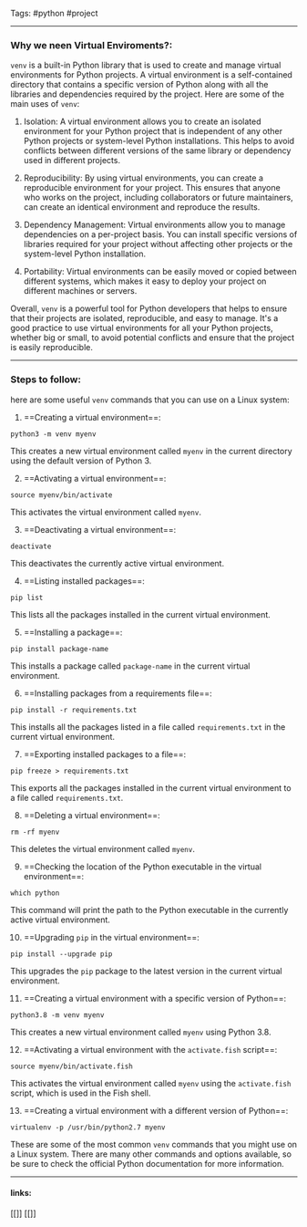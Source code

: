 
Tags: #python #project 

------------------------------------------
### Why we neen Virtual Enviroments?:

`venv` is a built-in Python library that is used to create and manage virtual environments for Python projects. A virtual environment is a self-contained directory that contains a specific version of Python along with all the libraries and dependencies required by the project. Here are some of the main uses of `venv`:

1.  Isolation: A virtual environment allows you to create an isolated environment for your Python project that is independent of any other Python projects or system-level Python installations. This helps to avoid conflicts between different versions of the same library or dependency used in different projects.
    
2.  Reproducibility: By using virtual environments, you can create a reproducible environment for your project. This ensures that anyone who works on the project, including collaborators or future maintainers, can create an identical environment and reproduce the results.
    
3.  Dependency Management: Virtual environments allow you to manage dependencies on a per-project basis. You can install specific versions of libraries required for your project without affecting other projects or the system-level Python installation.
    
4.  Portability: Virtual environments can be easily moved or copied between different systems, which makes it easy to deploy your project on different machines or servers.
    

Overall, `venv` is a powerful tool for Python developers that helps to ensure that their projects are isolated, reproducible, and easy to manage. It's a good practice to use virtual environments for all your Python projects, whether big or small, to avoid potential conflicts and ensure that the project is easily reproducible.

---

### Steps to follow:

here are some useful `venv` commands that you can use on a Linux system:

1.  ==Creating a virtual environment==:

`python3 -m venv myenv`

This creates a new virtual environment called `myenv` in the current directory using the default version of Python 3.

2.  ==Activating a virtual environment==:

`source myenv/bin/activate`

This activates the virtual environment called `myenv`.

3.  ==Deactivating a virtual environment==:

`deactivate`

This deactivates the currently active virtual environment.

4.  ==Listing installed packages==:

`pip list`

This lists all the packages installed in the current virtual environment.

5.  ==Installing a package==:

`pip install package-name`

This installs a package called `package-name` in the current virtual environment.

6.  ==Installing packages from a requirements file==:


`pip install -r requirements.txt`

This installs all the packages listed in a file called `requirements.txt` in the current virtual environment.

7.  ==Exporting installed packages to a file==:

`pip freeze > requirements.txt`

This exports all the packages installed in the current virtual environment to a file called `requirements.txt`.

8.  ==Deleting a virtual environment==:

`rm -rf myenv`

This deletes the virtual environment called `myenv`.

9.  ==Checking the location of the Python executable in the virtual environment==:

`which python`

This command will print the path to the Python executable in the currently active virtual environment.

10.  ==Upgrading `pip` in the virtual environment==:

`pip install --upgrade pip`

This upgrades the `pip` package to the latest version in the current virtual environment.

11.  ==Creating a virtual environment with a specific version of Python==:

`python3.8 -m venv myenv`

This creates a new virtual environment called `myenv` using Python 3.8.

12.  ==Activating a virtual environment with the `activate.fish` script==:

`source myenv/bin/activate.fish`

This activates the virtual environment called `myenv` using the `activate.fish` script, which is used in the Fish shell.

13.  ==Creating a virtual environment with a different version of Python==:

`virtualenv -p /usr/bin/python2.7 myenv`


These are some of the most common `venv` commands that you might use on a Linux system. There are many other commands and options available, so be sure to check the official Python documentation for more information.

---------------------
#### links:
[[]]
[[]]